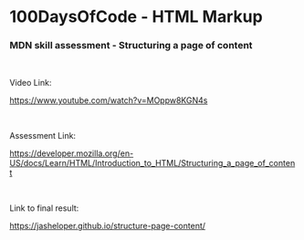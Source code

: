 # 100DaysOfCode - HTML Markup

### MDN skill assessment - Structuring a page of content
<br />

Video Link:

https://www.youtube.com/watch?v=MOppw8KGN4s

<br />

Assessment Link:

https://developer.mozilla.org/en-US/docs/Learn/HTML/Introduction_to_HTML/Structuring_a_page_of_content


<br />

Link to final result:

https://jasheloper.github.io/structure-page-content/

